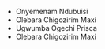 * Onyemenam Ndubuisi
* Olebara Chigozirim  Maxi
* Ugwumba Ogechi Prisca 
* Olebara Chigozirim  Maxi

